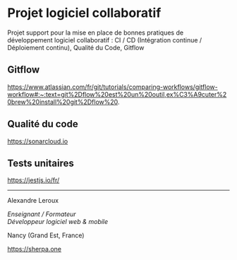 # Projet logiciel collaboratif

Projet support pour la mise en place de bonnes pratiques de développement logiciel collaboratif : CI / CD (Intégration continue / Déploiement continu), Qualité du Code, Gitflow

## Gitflow

https://www.atlassian.com/fr/git/tutorials/comparing-workflows/gitflow-workflow#:~:text=git%2Dflow%20est%20un%20outil,ex%C3%A9cuter%20brew%20install%20git%2Dflow%20.

## Qualité du code
https://sonarcloud.io

## Tests unitaires
https://jestjs.io/fr/

---
Alexandre Leroux

_Enseignant / Formateur_<br>
_Développeur logiciel web & mobile_

Nancy (Grand Est, France)

https://sherpa.one
